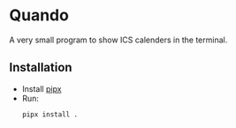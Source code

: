 # Quando

A very small program to show ICS calenders in the terminal.

## Installation

* Install [pipx][2]
* Run:
    ```
    pipx install .
    ```

[1]: https://github.com/python-poetry/poetry
[2]: https://github.com/pypa/pipx
